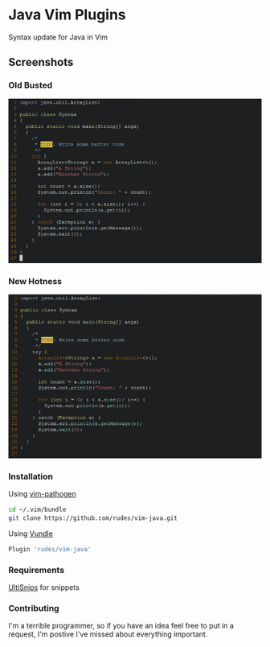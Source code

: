 # Java Vim Plugins

Syntax update for Java in Vim

## Screenshots

### Old Busted
![old-busted](https://github.com/rudes/vim-java/blob/master/doc/old-busted.png)

### New Hotness
![new-hotness](https://github.com/rudes/vim-java/blob/master/doc/new-hotness.png)

### Installation

Using [vim-pathogen](https://github.com/tpope/vim-pathogen)
```bash
cd ~/.vim/bundle
git clone https://github.com/rudes/vim-java.git
```

Using [Vundle](https://github.com/VundleVim/Vundle.vim)
```bash
Plugin 'rudes/vim-java'
```

### Requirements

[UltiSnips](https://github.com/SirVer/ultisnips) for snippets

### Contributing

I'm a terrible programmer, so if you have an idea feel free to put in a request, I'm postive I've missed about everything important.
